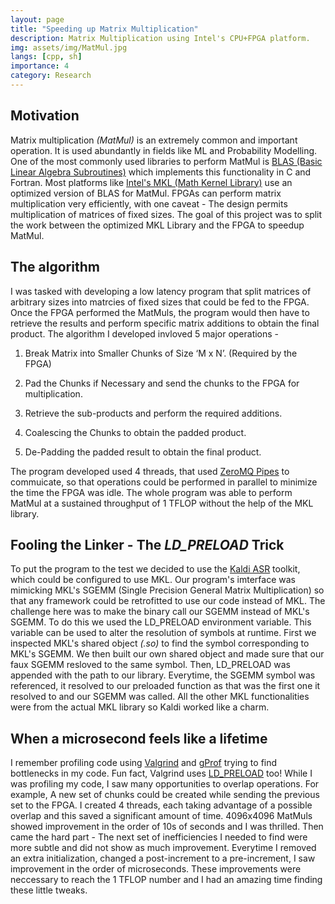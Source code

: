```yaml
---
layout: page
title: "Speeding up Matrix Multiplication" 
description: Matrix Multiplication using Intel's CPU+FPGA platform.
img: assets/img/MatMul.jpg
langs: [cpp, sh]
importance: 4
category: Research
---
```


## Motivation

Matrix multiplication _(MatMul)_ is an extremely common and important operation. It is used abundantly in fields like ML and Probability Modelling. One of the most commonly used libraries to perform MatMul is [BLAS (Basic Linear Algebra Subroutines)](https://www.netlib.org/blas/) which implements this functionality in C and Fortran. Most platforms like [Intel's MKL (Math Kernel Library)](https://www.intel.com/content/www/us/en/develop/documentation/oneapi-programming-guide/top/api-based-programming/intel-oneapi-math-kernel-library-onemkl.html) use an optimized version of BLAS for MatMul. FPGAs can perform matrix multiplication very efficiently, with one caveat - The design permits multiplication of matrices of fixed sizes. The goal of this project was to split the work between the optimized MKL Library and the FPGA to speedup MatMul.

## The algorithm

I was tasked with developing a low latency program that split matrices of arbitrary sizes into matrcies of fixed sizes that could be fed to the FPGA. Once the FPGA performed the MatMuls, the program would then have to retrieve the results and perform specific matrix additions to obtain the final product. The algorithm I developed invloved 5 major operations -

1. Break Matrix into Smaller Chunks of Size ‘M x N’. (Required by the FPGA)

2. Pad the Chunks if Necessary and send the chunks to the FPGA for multiplication.

3. Retrieve the sub-products and perform the required additions.

4. Coalescing the Chunks to obtain the padded product.

5. De-Padding the padded result to obtain the final product.

The program developed used 4 threads, that used [ZeroMQ Pipes](https://zeromq.org/) to commuicate, so that operations could be performed in parallel to minimize the time the FPGA was idle. The whole program was able to perform MatMul at a sustained throughput of 1 TFLOP without the help of the MKL library. 

## Fooling the Linker - The _LD_PRELOAD_ Trick

To put the program to the test we decided to use the [Kaldi ASR](https://kaldi-asr.org/doc/) toolkit, which could be configured to use MKL. Our program's imterface was mimicking MKL's SGEMM (Single Precision General Matrix Multiplication) so that any framework could be retrofitted to use our code instead of MKL. The challenge here was to make the binary call our SGEMM instead of MKL's SGEMM. To do this we used the LD_PRELOAD environment variable. This variable can be used to alter the resolution of symbols at runtime. First we inspected MKL's shared object _(.so)_ to find the symbol corresponding to MKL's SGEMM. We then built our own shared object and made sure that our faux SGEMM resloved to the same symbol. Then, LD_PRELOAD was appended with the path to our library. Everytime, the SGEMM symbol was referenced, it resolved to our preloaded function as that was the first one it resolved to and our SGEMM was called. All the other MKL functionalities were from the actual MKL library so Kaldi worked like a charm.


## When a microsecond feels like a lifetime 

I remember profiling code using [Valgrind](https://valgrind.org/) and [gProf](https://ftp.gnu.org/old-gnu/Manuals/gprof-2.9.1/html_mono/gprof.html) trying to find bottlenecks in my code. Fun fact, Valgrind uses [LD_PRELOAD](https://valgrind.org/docs/manual/mc-tech-docs.html#mc-tech-docs.overview) too! While I was profiling my code, I saw many opportunities to overlap operations. For example, A new set of chunks could be created while sending the previous set to the FPGA. I created 4 threads, each taking advantage of a possible overlap and this saved a significant amount of time. 4096x4096 MatMuls showed improvement in the order of 10s of seconds and I was thrilled. Then came the hard part - The next set of inefficiencies I needed to find were more subtle and did not show as much improvement. Everytime I removed an extra initialization, changed a post-increment to a pre-increment, I saw improvement in the order of microseconds. These improvements were neccessary to reach the 1 TFLOP number and I had an amazing time finding these little tweaks.

